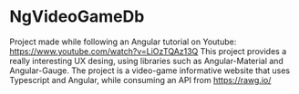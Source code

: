 # NgVideoGameDb
Project made while following an Angular tutorial on Youtube: https://www.youtube.com/watch?v=LiOzTQAz13Q
This project provides a really interesting UX desing, using libraries such as Angular-Material and Angular-Gauge.
The project is a video-game informative website that uses Typescript and Angular, while consuming an API from https://rawg.io/





